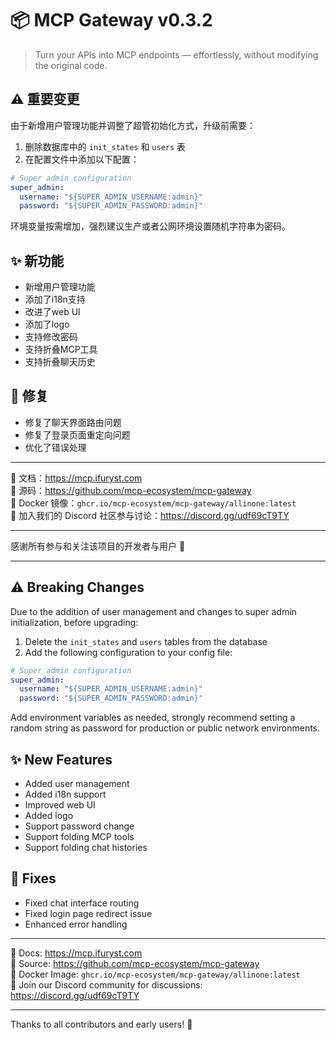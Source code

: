 # 📦 MCP Gateway v0.3.2

> Turn your APIs into MCP endpoints — effortlessly, without modifying the original code.

## ⚠️ 重要变更

由于新增用户管理功能并调整了超管初始化方式，升级前需要：

1. 删除数据库中的 `init_states` 和 `users` 表
2. 在配置文件中添加以下配置：

```yaml
# Super admin configuration
super_admin:
  username: "${SUPER_ADMIN_USERNAME:admin}"
  password: "${SUPER_ADMIN_PASSWORD:admin}"
```

环境变量按需增加，强烈建议生产或者公网环境设置随机字符串为密码。

## ✨ 新功能

- 新增用户管理功能
- 添加了i18n支持
- 改进了web UI
- 添加了logo
- 支持修改密码
- 支持折叠MCP工具
- 支持折叠聊天历史

## 🐛 修复

- 修复了聊天界面路由问题
- 修复了登录页面重定向问题
- 优化了错误处理

---

📘 文档：https://mcp.ifuryst.com  
🐙 源码：https://github.com/mcp-ecosystem/mcp-gateway  
🐳 Docker 镜像：`ghcr.io/mcp-ecosystem/mcp-gateway/allinone:latest`  
💬 加入我们的 Discord 社区参与讨论：https://discord.gg/udf69cT9TY

---

感谢所有参与和关注该项目的开发者与用户 💖

---

## ⚠️ Breaking Changes

Due to the addition of user management and changes to super admin initialization, before upgrading:

1. Delete the `init_states` and `users` tables from the database
2. Add the following configuration to your config file:

```yaml
# Super admin configuration
super_admin:
  username: "${SUPER_ADMIN_USERNAME:admin}"
  password: "${SUPER_ADMIN_PASSWORD:admin}"
```

Add environment variables as needed, strongly recommend setting a random string as password for production or public network environments.

## ✨ New Features

- Added user management
- Added i18n support
- Improved web UI
- Added logo
- Support password change
- Support folding MCP tools
- Support folding chat histories

## 🐛 Fixes

- Fixed chat interface routing
- Fixed login page redirect issue
- Enhanced error handling

---

📘 Docs: https://mcp.ifuryst.com  
🐙 Source: https://github.com/mcp-ecosystem/mcp-gateway  
🐳 Docker Image: `ghcr.io/mcp-ecosystem/mcp-gateway/allinone:latest`  
💬 Join our Discord community for discussions: https://discord.gg/udf69cT9TY

---

Thanks to all contributors and early users! 💖 
